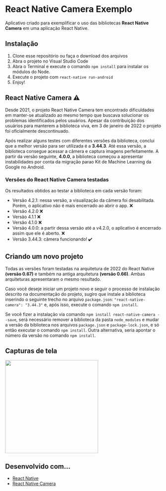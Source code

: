 # React Native Camera Exemplo
Aplicativo criado para exemplificar o uso das bibliotecas <b>React Native Camera</b> em uma aplicação React Native.

## Instalação
1. Clone esse repositório ou faça o download dos arquivos
2. Abra o projeto no Visual Studio Code
3. Abra o Terminal e execute o comando `npm install` para instalar os módulos do Node.
4. Execute o projeto com `react-native run-android`
5. Enjoy!

## React Native Camera ⚠️
Desde 2021, o projeto React Native Camera tem encontrado dificuldades em manter-se atualizado ao mesmo tempo que buscava solucionar os problemas identificados pelos usuários. 
Apesar da contribuição dos usuários para manterem a biblioteca viva, em 3 de janeiro de 2022 o projeto foi oficialmente descontinuado.

Após realizar alguns testes com diferentes versões da biblioteca, conclui que a melhor versão para ser utilizada é a <b>3.44.3</b>.
Até essa versão, a biblioteca consegue acessar a câmera e captura imagens perfeitamente. A partir da versão seguinte, <b>4.0.0</b>, a biblioteca começou a apresentar instabilidades por conta da migração parao Kit de Machine Learning da Google no Android.

### Versões do React Native Camera testadas
Os resultados obtidos ao testar a biblioteca em cada versão foram:

- Versão 4.2.1: nessa versão, a visualização da câmera foi desabilitada. Porém, o aplicativo não é mais encerrado ao abrir o app. ❌
- Versão 4.2.0 ❌
- Versão 4.1.1 ❌
- Versão 4.1.0 ❌
- Versão 4.0.0: a partir dessa versão até a v4.2.0, o aplicativo é encerrado assim que ele é aberto. ❌
- Versão 3.44.3: câmera funcionando! ✔️

## Criando um novo projeto
Todas as versões foram testadas na arquitetura de 2022 do React Native <b>(versão 0.67)</b> e também na antiga arquitetura <b>(versão 0.66)</b>.
Ambas arquiteturas apresentaram o mesmo resultado.

Caso você deseje iniciar um projeto novo e seguir o processo de instalação descrito na documentação do projeto, sugiro que instale a biblioteca inserindo o seguinte trecho no arquivo `package.json`:
`"react-native-camera": "3.44.3"` e, após isso, execute o comando `npm install`.

Se você fizer a instalação via comando `npm install react-native-camera --save`, será necessário remover a biblioteca da pasta `node_modules` e mudar a versão da biblioteca nos arquivos `package.json` e `package-lock.json`, e só então executar o comando `npm install`.
Outra alternativa, seria apontar o número da versão no comando `npm install`.

## Capturas de tela
<img width="300" src="https://github.com/lucasfrag/React-Native-Camera-Exemplo/blob/master/Screenshots/01.png" >

## Desenvolvido com...

* [React Native](https://reactnative.dev)
* [React Native Camera](https://github.com/andpor/react-native-sqlite-storage)
